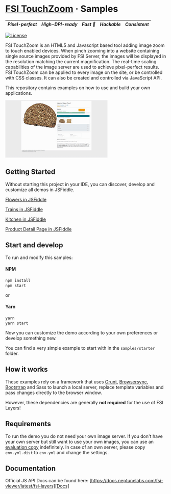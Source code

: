 # [FSI TouchZoom](https://www.neptunelabs.com) &middot; Samples
| ***Pixel-perfect*** | ***High-DPI-ready*** | ***Fast :rocket:*** | ***Hackable*** | ***Consistent*** |
|:-----------------:|:-------------:|:---------------:|:---------------:|:---------------:|

[![License](https://img.shields.io/badge/License-Apache%202.0-blue.svg)](https://github.com/neptunelabs/fsi-layers-samples/blob/main/LICENSE)


FSI TouchZoom is an HTML5 and Javascript based tool adding image zoom to touch enabled devices. When pinch zooming into a website containing single source images
provided by FSI Server, the images will be displayed in the resolution matching the current magnification.
The real-time scaling capabilities of the image server are used to achieve pixel-perfect results.
FSI TouchZoom  can be applied to every image on the site, or be controlled with CSS classes.
It can also be created and controlled via JavaScript API.

This repository contains examples on how to use and build your own applications.

![Project Image](project.gif)

## Getting Started

Without starting this project in your IDE, you can discover, develop and customize
all demos in JSFiddle.

[Flowers in JSFiddle][flowjsf]

[Trains in JSFiddle][trainsjsf]

[Kitchen in JSFiddle][kitchenjsf]

[Product Detail Page in JSFiddle][pdpjsf]

[flowjsf]: https://jsfiddle.net/gh/get/library/pure/neptunelabs/fsi-jsfiddle-samples/tree/master/fsi-layers-samples/flowers
[kitchenjsf]: https://jsfiddle.net/gh/get/library/pure/neptunelabs/fsi-jsfiddle-samples/tree/master/fsi-layers-samples/kitchen
[pdpjsf]: https://jsfiddle.net/gh/get/library/pure/neptunelabs/fsi-jsfiddle-samples/tree/master/fsi-layers-samples/pdp
[trainsjsf]: https://jsfiddle.net/gh/get/library/pure/neptunelabs/fsi-jsfiddle-samples/tree/master/fsi-layers-samples/trains

## Start and develop

To run and modify this samples:

#### NPM

```shell
npm install
npm start
```
or

#### Yarn

```shell
yarn
yarn start
```

Now you can customize the demo according to your own preferences or develop something new.

You can find a very simple example to start with in the ``samples/starter`` folder.

## How it works

These examples rely on a framework that uses [Grunt][Grunt], [Browsersync][Browsersync],
[Bootstrap][Bootstrap] and Sass to launch a local server,
replace template variables and pass changes directly to the browser window.

However, these dependencies are generally **not required** for the use of FSI Layers!

## Requirements

To run the demo you do not need your own image server.
If you don't have your own server but still want to use your own images,
you can use an [evaluation copy][Server] indefinitely.
In case of an own server, please copy ``env.yml.dist`` to ``env.yml`` and
change the settings.


## Documentation

Official JS API Docs can be found here: [https://docs.neptunelabs.com/fsi-viewer/latest/fsi-layers][Docs]

[Docs]: https://docs.neptunelabs.com/fsi-viewer/latest/fsi-layers
[Server]: https://www.neptunelabs.com/get/
[Grunt]: https://gruntjs.com/
[Browsersync]: https://browsersync.io/
[Bootstrap]: https://getbootstrap.com/
